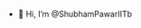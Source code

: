 - 👋 Hi, I’m @ShubhamPawarIITb
<!---
ShubhamPawarIITb/ShubhamPawarIITb is a ✨ special ✨ repository because its `README.md` (this file) appears on your GitHub profile.
You can click the Preview link to take a look at your changes.
--->
